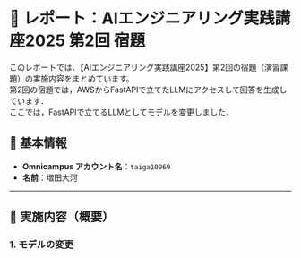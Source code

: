 # 📄 レポート：AIエンジニアリング実践講座2025 第2回 宿題

このレポートでは、【AIエンジニアリング実践講座2025】第2回の宿題（演習課題）の実施内容をまとめています。<br>
第2回の宿題では，AWSからFastAPIで立てたLLMにアクセスして回答を生成しています．<br>
ここでは，FastAPIで立てるLLMとしてモデルを変更しました．<br>

## 🙋 基本情報

- **Omnicampus アカウント名**：`taiga10969`  
- **名前**：増田大河

---

## 📌 実施内容（概要）

### 1. モデルの変更
